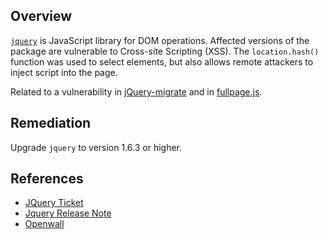 ## Overview
[`jquery`](https://www.npmjs.com/package/jquery) is JavaScript library for DOM operations.
Affected versions of the package are vulnerable to Cross-site Scripting (XSS). The `location.hash()` function was used to select elements, but also allows remote attackers to inject script into the page.

Related to a vulnerability in [jQuery-migrate](https://snyk.io/vuln/npm:jquery-migrate:20130419) and in [fullpage.js](npm:fullpage.js:20151207).

## Remediation
Upgrade `jquery` to version 1.6.3 or higher.

## References
- [JQuery Ticket](https://bugs.jquery.com/ticket/9521)
- [Jquery Release Note](http://blog.jquery.com/2011/09/01/jquery-1-6-3-released/)
- [Openwall](http://www.openwall.com/lists/oss-security/2013/01/31/3)
